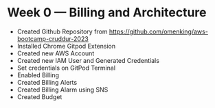 # Week 0 — Billing and Architecture

- Created Github Repository from https://github.com/omenking/aws-bootcamp-cruddur-2023
- Installed Chrome Gitpod Extension
- Created new AWS Account
- Created new IAM User and Generated Credentials
- Set credentials on GitPod Terminal
- Enabled Billing
- Created Billing Alerts
- Created Billing Alarm using SNS
- Created Budget